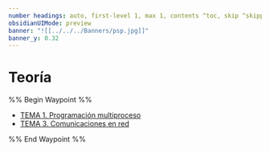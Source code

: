 ```yaml
---
number headings: auto, first-level 1, max 1, contents ^toc, skip ^skipped, start-at 1, _.1.1.
obsidianUIMode: preview
banner: "![[../../../Banners/psp.jpg]]"
banner_y: 0.32
---
```

# Teoría
%% Begin Waypoint %%
- [TEMA 1. Programación multiproceso](./TEMA%201.%20Programaci%C3%B3n%20multiproceso.md)
- [TEMA 3. Comunicaciones en red](./TEMA%203.%20Comunicaciones%20en%20red.md)

%% End Waypoint %%